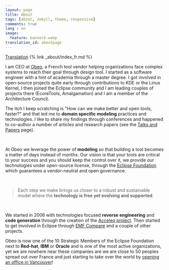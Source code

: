 ```yaml
---
layout: page
title: About
tags: [about, Jekyll, theme, responsive]
comments: true
lang : en
image:
  feature: banner4.webp
translation_id: aboutpage  
---
```

[Translation](./index_fr)
{% link _about/index_fr.md %}


I am CEO at [Obeo](https://www.obeosoft.com/), a French tool vendor helping organizations face complex systems to reach their goal through design tool. I started as a software engineer with a hint of academia through a master degree. I got involved in open-source projects quite early through contributions to KDE or the Linux Kernel, I then joined the Eclipse community and I am leading couples of projects there (EcoreTools, Amalgamation) and I am a member of the Architecture Council.  

The itch I keep scratching is "How can we make better and open tools, faster?" and that led me to **domain specific modeling** practices and technologies. 
I like to share my findings through conferences and happened to co-author a number of articles and research papers (see the [Talks and Papers](../talks) page).

<br>

At Obeo we leverage the power of **modeling** so that building a tool becomes a matter of days instead of months.  Our vision is that your tools are critical to your success and you should keep the control over it, we provide our technologies under open-source license, through the [Eclipse Foundation](https://www.eclipse.org) which guarantees a vendor-neutral and open governance.

<br>

> Each step we make brings us closer to a robust and sustainable model where the **technology is free yet evolving and supported**.

<br>

We started in 2006 with technologies focused **reverse engineering** and **code generation** through the creation of the [Acceleo project](https://www.eclipse.dev/acceleo/). Then started to get involved in Eclipse through [EMF Compare](https://www.eclipse.dev/emf/compare/) and a couple of other projects. 

Obeo is now one of the 10 Strategic Members of the Eclipse Foundation next to **Red-hat**, **IBM** or **Oracle** and is one of the most active organizations, yet we are nowhere near these companies are we are close to 50 peoples spread out over France and just starting to take over the world by [opening an office in Vancouver](../obeo/north-america-here-we-come/)!

